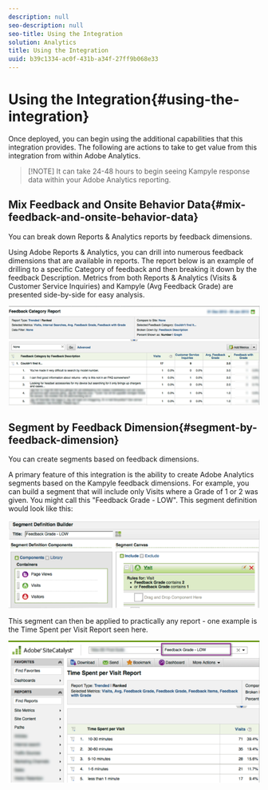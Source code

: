 ```yaml
---
description: null
seo-description: null
seo-title: Using the Integration
solution: Analytics
title: Using the Integration
uuid: b39c1334-ac0f-431b-a34f-27ff9b068e33
---
```


# Using the Integration{#using-the-integration}

Once deployed, you can begin using the additional capabilities that this integration provides. The following are actions to take to get value from this integration from within Adobe Analytics.

> [!NOTE] It can take 24-48 hours to begin seeing Kampyle response data within your Adobe Analytics reporting.

## Mix Feedback and Onsite Behavior Data{#mix-feedback-and-onsite-behavior-data}

You can break down Reports & Analytics reports by feedback dimensions.

Using Adobe Reports & Analytics, you can drill into numerous feedback dimensions that are available in reports. The report below is an example of drilling to a specific Category of feedback and then breaking it down by the feedback Description. Metrics from both Reports & Analytics (Visits & Customer Service Inquiries) and Kampyle (Avg Feedback Grade) are presented side-by-side for easy analysis.

![](assets/feedback_category_report.png)

## Segment by Feedback Dimension{#segment-by-feedback-dimension}

You can create segments based on feedback dimensions.

A primary feature of this integration is the ability to create Adobe Analytics segments based on the Kampyle feedback dimensions. For example, you can build a segment that will include only Visits where a Grade of 1 or 2 was given. You might call this "Feedback Grade - LOW". This segment definition would look like this:

![](assets/segment_feedback.png)

This segment can then be applied to practically any report - one example is the Time Spent per Visit Report seen here.

![](assets/time_spent_per_visit.png)